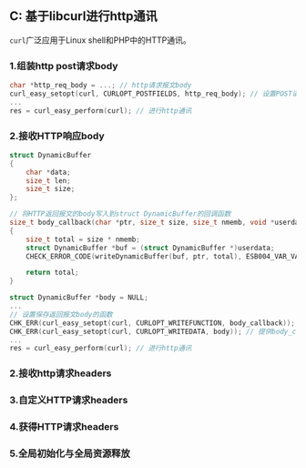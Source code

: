 ## C: 基于libcurl进行http通讯

`curl`广泛应用于Linux shell和PHP中的HTTP通讯。

### 1.组装http post请求body

```c
char *http_req_body = ...; // http请求报文body
curl_easy_setopt(curl, CURLOPT_POSTFIELDS, http_req_body); // 设置POST请求报文体
...
res = curl_easy_perform(curl); // 进行http通讯
```

### 2.接收HTTP响应body

```c
struct DynamicBuffer
{
    char *data;
    size_t len;
    size_t size;
};
```

```c
// 将HTTP返回报文的body写入到struct DynamicBuffer的回调函数
size_t body_callback(char *ptr, size_t size, size_t nmemb, void *userdata)
{
    size_t total = size * nmemb;
    struct DynamicBuffer *buf = (struct DynamicBuffer *)userdata;
    CHECK_ERROR_CODE(writeDynamicBuffer(buf, ptr, total), ESB004_VAR_VAL_LOGIC_ERR);

    return total;
}
```

```c
struct DynamicBuffer *body = NULL;
...
// 设置保存返回报文body的函数
CHK_ERR(curl_easy_setopt(curl, CURLOPT_WRITEFUNCTION, body_callback)); // 将返回报文使用body_callback处理
CHK_ERR(curl_easy_setopt(curl, CURLOPT_WRITEDATA, body)); // 提供body_callback的第四个参数
...
res = curl_easy_perform(curl); // 进行http通讯
```

### 2.接收http请求headers




### 3.自定义HTTP请求headers


### 4.获得HTTP请求headers


### 5.全局初始化与全局资源释放


